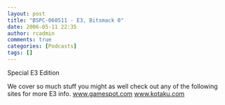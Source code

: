 ```yaml
---
layout: post
title: "BSPC-060511 - E3, Bitsmack 0"
date: 2006-05-11 22:35
author: rcadmin
comments: true
categories: [Podcasts]
tags: []
---
```

Special E3 Edition

We cover so much stuff you might as well check out any of the following sites for more E3 info.
www.gamespot.com
www.kotaku.com
